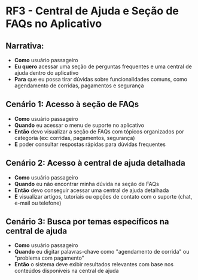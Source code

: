 # RF3 - Central de Ajuda e Seção de FAQs no Aplicativo

## Narrativa:

* **Como** usuário passageiro
* **Eu quero** acessar uma seção de perguntas frequentes e uma central de ajuda dentro do aplicativo
* **Para** que eu possa tirar dúvidas sobre funcionalidades comuns, como agendamento de corridas, pagamentos e segurança

## Cenário 1: Acesso à seção de FAQs

* **Como** usuário passageiro
* **Quando** eu acessar o menu de suporte no aplicativo
* **Então** devo visualizar a seção de FAQs com tópicos organizados por categoria (ex: corridas, pagamentos, segurança)
* **E** poder consultar respostas rápidas para dúvidas frequentes

## Cenário 2: Acesso à central de ajuda detalhada

* **Como** usuário passageiro
* **Quando** eu não encontrar minha dúvida na seção de FAQs
* **Então** devo conseguir acessar uma central de ajuda detalhada
* **E** visualizar artigos, tutoriais ou opções de contato com o suporte (chat, e-mail ou telefone)

## Cenário 3: Busca por temas específicos na central de ajuda

* **Como** usuário passageiro
* **Quando** eu digitar palavras-chave como "agendamento de corrida" ou "problema com pagamento"
* **Então** o sistema deve exibir resultados relevantes com base nos conteúdos disponíveis na central de ajuda
